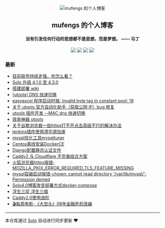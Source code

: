 <p align="center"><img alt="mufengs 的个人博客" src="https://avatars0.githubusercontent.com/u/13534743?s=460&v=4"></p><h2 align="center">
mufengs 的个人博客
</h2>

<h4 align="center">没有引发任何行动的思想都不是思想，而是梦想。 —— 马丁</h4>
<p align="center"><a title="mufengs 的个人博客" target="_blank" href="https://github.com/mufengcoding/solo-blog"><img src="https://img.shields.io/github/last-commit/mufengcoding/solo-blog.svg?style=flat-square&color=FF9900"></a>
<a title="GitHub repo size in bytes" target="_blank" href="https://github.com/mufengcoding/solo-blog"><img src="https://img.shields.io/github/repo-size/mufengcoding/solo-blog.svg?style=flat-square"></a>
<a title="Solo Version" target="_blank" href="https://github.com/88250/solo/releases"><img src="https://img.shields.io/badge/solo-4.3.0-f1e05a.svg?style=flat-square&color=blueviolet"></a>
<a title="Hits" target="_blank" href="https://github.com/88250/hits"><img src="https://hits.b3log.org/mufengcoding/solo-blog.svg"></a></p>

### 最新

* [目前股市持续走强，你怎么看？](https://solo.mufengs.com/articles/2020/07/23/1594688885308.html)
* [Solo 升级 4.1.0 至 4.3.0](https://solo.mufengs.com/articles/2020/07/22/1595395784632.html)
* [搭建部署 wiki](https://solo.mufengs.com/articles/2020/07/20/1595206037439.html)
* [[utools] DNS 快速切换](https://solo.mufengs.com/articles/2020/07/11/1594482453605.html)
* [easyexcel 程序启动时报: Invalid byte tag in constant pool: 19](https://solo.mufengs.com/articles/2020/07/09/1594283867824.html)
* [关于 utools 官方自动化助手（获取公网 IP）bug 修复](https://solo.mufengs.com/articles/2020/06/25/1593091067592.html)
* [utools 插件开发 --MAC dns 快速切换](https://solo.mufengs.com/articles/2020/06/15/1592183071520.html)
* [效率神器 utools](https://solo.mufengs.com/articles/2020/06/15/1592183019891.html)
* [关于谷歌浏览器一些https打不开点击高级不行的解决办法](https://solo.mufengs.com/articles/2020/05/12/1589252928729.html)
* [jenkins插件使用清华源加速](https://solo.mufengs.com/articles/2020/04/29/1588144056873.html)
* [mysql优化工具mysqltuner](https://solo.mufengs.com/articles/2020/04/10/1586523870867.html)
* [Centos离线安装DockerCE](https://solo.mufengs.com/articles/2020/04/10/1586484052768.html)
* [Django配置静态认证文件](https://solo.mufengs.com/articles/2020/04/04/1586011870394.html)
* [Caddy2 与 Cloudflare 不完美结合方案](https://solo.mufengs.com/articles/2020/03/30/1585559370988.html)
* [火狐浏览器https报错-MOZILLA_PKIX_ERROR_REQUIRED_TLS_FEATURE_MISSING](https://solo.mufengs.com/articles/2020/03/29/1585535605473.html)
* [mysql容器启动报错-chown: cannot read directory '/var/lib/mysql/': Permission denied](https://solo.mufengs.com/articles/2020/03/29/1585534689132.html)
* [Solo4.0博客改变部署方式docker-compose](https://solo.mufengs.com/articles/2020/03/25/1585130419100.html)
* [浮生三叹,浮生三唱](https://solo.mufengs.com/articles/2020/03/22/1584927970639.html)
* [Caddy2.0使用进阶](https://solo.mufengs.com/articles/2020/03/20/1584690359268.html)
* [🎬每周电影-《大空头》08年金融危机改编](https://solo.mufengs.com/articles/2020/03/16/1584363235791.html)



---

本仓库通过 [Solo](https://github.com/88250/solo) 自动进行同步更新 ❤️ 